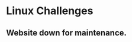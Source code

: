 # Linux Challenges

## Website down for maintenance.
<!---
# Avengers Assemble:
 + The assembly dump of of 2 functions f1 and f2 stored in a files "f1.out" and "f2.out" respectively
 + There is an instruction which is roughly equivalent to 
 + X = address(Y*4 + Z)
 + where X,Y,Z are all 64 bit general purpose registers.
 + Find the address of this instruction and place it within the brackets of 'ctf{}'

## Register nomenclature
 + in x86 architecture, registers are used with the following nomenclature
 + ![](GPRs.png)
 + credits: Lecture slides for Problem Solving Skills for Engineers - I by Narasimha Datta and Channa Bankapur 

## lea (load effective address) instruction:
 + the lea instruction works as follows:
 	+ lea -3(%rbx,%rbx,8),%rax translates to 
 		+ %rax = address (%rbx * 8 + %rbx) - 3
 		+ viz =>  %rax = address (%rbx * 9) - 3
 	+ the instruction corresponding to this in f1.out is lea 0x0(%rbp,%rax,4),%rdi
 	+ this translates to %rdi = (%rbp * 4 + %rax) + 0
 	+ here %rdi, %rbp, %rax are X, Y, Z respectively

## Reference notes
 + https://cs.lmu.edu/~ray/notes/x86overview/

# Tangled

+ Zip file presented as a Text file.
+ Unzip the file.
+ Run the python script to get the flag.

# B==P B==P ...

+ View the text file.
+ Notice the padded == at the end.
+ The heading of the question was a huge giveaway in itself
+ Decrypt using base64
+ It would again end up as base64.
+ Run it multiple times.
+ Find the number of times needed to decrypt.
+ The correct number is 30.
+ Decrypt 30 times to get the flag.

## Python Script
```
	Python Script to  Determine the Number Of Times to Decrypt

	import base64
	import codecs 

	l = open('flag.txt','r')
	temp = l.read()
	for j in range(100):
	    try:
	        temp = base64.b64decode(temp)
	    except:
	        print(j)
	        break
```
# 100 times
 + There is a secret key (S) stored in a file '-'.
 + There are 2 executables c1, c2
 + To unlock the flag, you have to do the following:
	+ Execute c1, which takes S as input.
	+ Run this 100 times
		+ Feed the output of c1 as input to c2
		+ Feed the output of c2 as input to c1

## Solution:
```
 	#!/bin/sh 
   	LIMIT=100
	INP2=$(python p1.py<./-)
	echo "$INP2" > "inp2"
	while [ "$LIMIT" -ne 0 ]
	do
		INP1=$(python p2.py <inp2)
		echo "$INP1" > "inp1"
		((LIMIT=LIMIT-1))
		echo $LIMIT
		INP2=$(python p1.py <inp1)
		echo "$INP2" > "inp2"
	done
```
## Note: 
 + Initially only binary executables were supposed to be handed out, not python scripts
 + However, due to incompatibility with various architectures and lack of cloud servers to host Linux challenges, we ended up giving the original python scripts. 
 + Hence for this particular case, a python script ( look up OS commands with python) could've also been written to get the desired output. 
 + It is highly advised that you learn shell scripting to tackle such problems in the future.


--->
